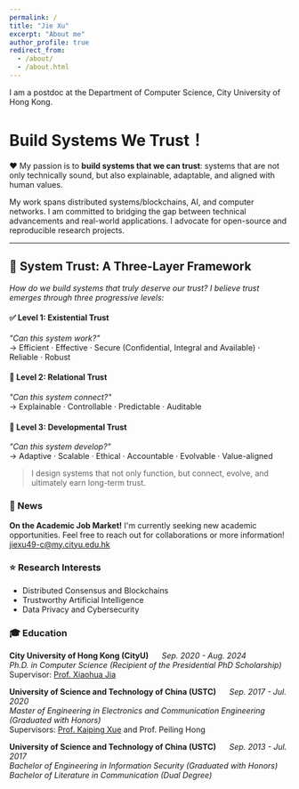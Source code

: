 ```yaml
---
permalink: /
title: "Jie Xu"
excerpt: "About me"
author_profile: true
redirect_from: 
  - /about/
  - /about.html
---
```


I am a postdoc at the Department of Computer Science, City University of Hong Kong.  

# Build Systems We Trust！
❤️ My passion is to **build systems that we can trust**: systems that are not only technically sound, but also explainable, adaptable, and aligned with human values. 

My work spans  distributed systems/blockchains, AI, and computer networks. I am committed to bridging the gap between technical advancements and real-world applications. I advocate for open-source and reproducible research projects.

---

## 🧠 **System Trust: A Three-Layer Framework**

*How do we build systems that truly deserve our trust? I believe trust emerges through three progressive levels:*

#### ✅ Level 1: Existential Trust  
_"Can this system work?"_  
→ Efficient · Effective · Secure (Confidential, Integral and Available) · Reliable ·  Robust 

#### 🤝 Level 2: Relational Trust  
_"Can this system connect?"_  
→ Explainable · Controllable ·  Predictable · Auditable

#### 🌱 Level 3: Developmental Trust  
_"Can this system develop?"_  
→ Adaptive · Scalable · Ethical · Accountable · Evolvable · Value-aligned

> I design systems that not only function, but connect, evolve, and ultimately earn long-term trust.

### 📢 News    
**On the Academic Job Market!**   I'm currently seeking new academic opportunities. Feel free to reach out for collaborations or more information! [jiexu49-c@my.cityu.edu.hk](mailto:jiexu49-c@my.cityu.edu.hk)


### ⭐ Research Interests
- Distributed Consensus and Blockchains
- Trustworthy Artificial Intelligence
- Data Privacy and Cybersecurity
  
### 🎓 Education
**City University of Hong Kong (CityU)** &nbsp;&nbsp;&nbsp;&nbsp; _Sep. 2020 - Aug. 2024_  
_Ph.D. in Computer Science (Recipient of the Presidential PhD Scholarship)_  
Supervisor: [Prof. Xiaohua Jia](https://www.cs.cityu.edu.hk/~jia/) 

**University of Science and Technology of China (USTC)** &nbsp;&nbsp;&nbsp;&nbsp; _Sep. 2017 - Jul. 2020_  
_Master of Engineering in Electronics and Communication Engineering (Graduated with Honors)_  
Supervisors: [Prof. Kaiping Xue](https://scholar.google.com.hk/citations?user=F310qPIAAAAJ&hl=zh-CN) and Prof. Peiling Hong

**University of Science and Technology of China (USTC)** &nbsp;&nbsp;&nbsp;&nbsp; _Sep. 2013 - Jul. 2017_  
_Bachelor of Engineering in Information Security (Graduated with Honors)_  
_Bachelor of Literature in Communication (Dual Degree)_  



